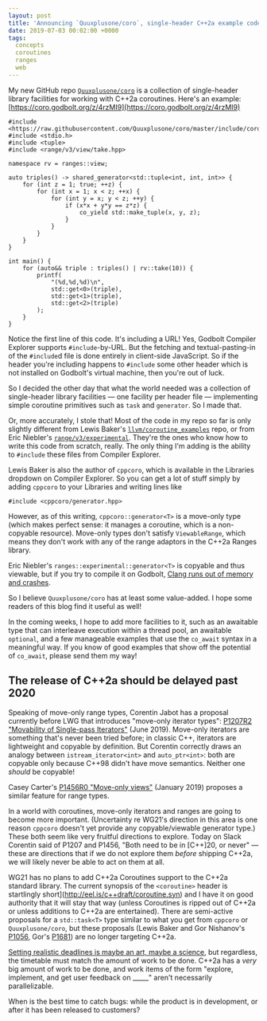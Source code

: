 ```yaml
---
layout: post
title: 'Announcing `Quuxplusone/coro`, single-header C++2a example code'
date: 2019-07-03 00:02:00 +0000
tags:
  concepts
  coroutines
  ranges
  web
---
```


My new GitHub repo [`Quuxplusone/coro`](https://github.com/Quuxplusone/coro) is a collection
of single-header library facilities for working with C++2a coroutines. Here's an example:
[https://coro.godbolt.org/z/4rzMI9](https://coro.godbolt.org/z/4rzMI9)

    #include <https://raw.githubusercontent.com/Quuxplusone/coro/master/include/coro/shared_generator.h>
    #include <stdio.h>
    #include <tuple>
    #include <range/v3/view/take.hpp>

    namespace rv = ranges::view;

    auto triples() -> shared_generator<std::tuple<int, int, int>> {
        for (int z = 1; true; ++z) {
            for (int x = 1; x < z; ++x) {
                for (int y = x; y < z; ++y) {
                    if (x*x + y*y == z*z) {
                        co_yield std::make_tuple(x, y, z);
                    }
                }
            }
        }
    }

    int main() {
        for (auto&& triple : triples() | rv::take(10)) {
            printf(
                "(%d,%d,%d)\n",
                std::get<0>(triple),
                std::get<1>(triple),
                std::get<2>(triple)
            );
        }
    }

Notice the first line of this code. It's including a URL! Yes, Godbolt Compiler Explorer supports
`#include`-by-URL. But the fetching and textual-pasting-in of the `#include`d file is done entirely
in client-side JavaScript. So if the header you're including happens to `#include` some other header
which is not installed on Godbolt's virtual machine, then you're out of luck.

So I decided the other day that what the world needed was a collection of single-header library
facilities — one facility per header file — implementing simple coroutine primitives such as `task`
and `generator`. So I made that.

Or, more accurately, I stole that! Most of the code in my repo so far is only slightly different from Lewis Baker's
[`llvm/coroutine_examples`](https://github.com/lewissbaker/llvm/tree/master/coroutine_examples) repo,
or from Eric Niebler's [`range/v3/experimental`](https://github.com/ericniebler/range-v3/tree/master/include/range/v3/experimental/utility).
They're the ones who know how to write this code from scratch, really. The only thing I'm adding is
the ability to `#include` these files from Compiler Explorer.

Lewis Baker is also the author of `cppcoro`, which is available in the Libraries dropdown on Compiler Explorer.
So you can get a lot of stuff simply by adding `cppcoro` to your Libraries and writing lines like

    #include <cppcoro/generator.hpp>

However, as of this writing, `cppcoro::generator<T>` is a move-only type (which makes perfect sense:
it manages a coroutine, which is a non-copyable resource). Move-only types don't satisfy `ViewableRange`,
which means they don't work with any of the range adaptors in the C++2a Ranges library.

Eric Niebler's `ranges::experimental::generator<T>` is copyable and thus viewable, but if you try
to compile it on Godbolt, [Clang runs out of memory and crashes](https://coro.godbolt.org/z/j9nUmw).

So I believe `Quuxplusone/coro` has at least some value-added. I hope some readers of this blog
find it useful as well!

In the coming weeks, I hope to add more facilities to it, such as an awaitable type that can interleave
execution within a thread pool, an awaitable `optional`, and a few manageable examples that use the
`co_await` syntax in a meaningful way.
If you know of good examples that show off the potential of `co_await`, please send them my way!


## The release of C++2a should be delayed past 2020

Speaking of move-only range types, Corentin Jabot has a proposal currently before LWG that introduces
"move-only iterator types":
[P1207R2 "Movability of Single-pass Iterators"](http://www.open-std.org/jtc1/sc22/wg21/docs/papers/2019/p1207r2.pdf)
(June 2019). Move-only iterators are something that's never been tried before;
in classic C++, iterators are lightweight and copyable by definition. But Corentin correctly draws
an analogy between `istream_iterator<int>` and `auto_ptr<int>`: both are copyable only because C++98
didn't have move semantics. Neither one _should_ be copyable!

Casey Carter's [P1456R0 "Move-only views"](http://www.open-std.org/jtc1/sc22/wg21/docs/papers/2019/p1456r0.pdf) (January 2019)
proposes a similar feature for range types.

In a world with coroutines, move-only iterators and ranges are going to become more important.
(Uncertainty re WG21's direction in this area is one reason `cppcoro` doesn't yet provide
any copyable/viewable generator type.) These both seem like very fruitful directions to explore.
Today on Slack Corentin said of P1207 and P1456, "Both need to be in [C++]20, or never" — these are
directions that if we do not explore them _before_ shipping C++2a, we will likely never be able to
act on them at all.

WG21 has no plans to add C++2a Coroutines support to the C++2a standard library. The current synopsis
of the `<coroutine>` header is startlingly short](http://eel.is/c++draft/coroutine.syn) and I have it on
good authority that it will stay that way (unless Coroutines is ripped out of C++2a or unless
additions to C++2a are entertained). There are semi-active proposals for a `std::task<T>` type similar to what
you get from `cppcoro` or `Quuxplusone/coro`, but these proposals (Lewis Baker and Gor Nishanov's
[P1056](http://www.open-std.org/jtc1/sc22/wg21/docs/papers/2018/p1056r1.html),
Gor's [P1681](http://www.open-std.org/jtc1/sc22/wg21/docs/papers/2019/p1681r0.pdf)) are no longer targeting C++2a.

[Setting realistic deadlines is maybe an art, maybe a science](https://hackernoon.com/deadlines-that-are-doomed-from-the-beginning-21fd6960cd7e),
but regardless, the timetable must match the amount of work
to be done. C++2a has a _very_ big amount of work to be done, and work items of the form
"explore, implement, and get user feedback on _____" aren't necessarily parallelizable.

When is the best time to catch bugs: while the product is in development, or after it has been released to customers?
